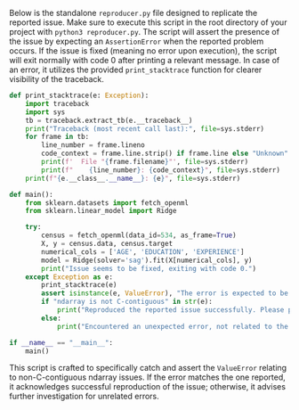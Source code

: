 Below is the standalone `reproducer.py` file designed to replicate the reported issue. Make sure to execute this script in the root directory of your project with `python3 reproducer.py`. The script will assert the presence of the issue by expecting an `AssertionError` when the reported problem occurs. If the issue is fixed (meaning no error upon execution), the script will exit normally with code 0 after printing a relevant message. In case of an error, it utilizes the provided `print_stacktrace` function for clearer visibility of the traceback.

```python
def print_stacktrace(e: Exception):
    import traceback
    import sys
    tb = traceback.extract_tb(e.__traceback__)
    print("Traceback (most recent call last):", file=sys.stderr)
    for frame in tb:
        line_number = frame.lineno
        code_context = frame.line.strip() if frame.line else "Unknown"
        print(f'  File "{frame.filename}"', file=sys.stderr)
        print(f"    {line_number}: {code_context}", file=sys.stderr)
    print(f"{e.__class__.__name__}: {e}", file=sys.stderr)

def main():
    from sklearn.datasets import fetch_openml
    from sklearn.linear_model import Ridge

    try:
        census = fetch_openml(data_id=534, as_frame=True)
        X, y = census.data, census.target
        numerical_cols = ['AGE', 'EDUCATION', 'EXPERIENCE']
        model = Ridge(solver='sag').fit(X[numerical_cols], y)
        print("Issue seems to be fixed, exiting with code 0.")
    except Exception as e:
        print_stacktrace(e)
        assert isinstance(e, ValueError), "The error is expected to be a ValueError related to non C-contiguous arrays."
        if "ndarray is not C-contiguous" in str(e):
            print("Reproduced the reported issue successfully. Please proceed with the fix.")
        else:
            print("Encountered an unexpected error, not related to the reported issue.")

if __name__ == "__main__":
    main()
```

This script is crafted to specifically catch and assert the `ValueError` relating to non-C-contiguous ndarray issues. If the error matches the one reported, it acknowledges successful reproduction of the issue; otherwise, it advises further investigation for unrelated errors.